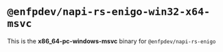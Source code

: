 # `@enfpdev/napi-rs-enigo-win32-x64-msvc`

This is the **x86_64-pc-windows-msvc** binary for `@enfpdev/napi-rs-enigo`
